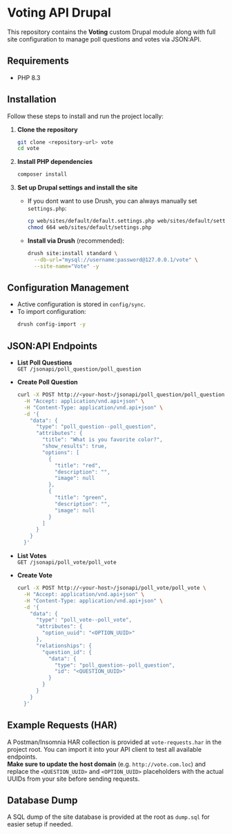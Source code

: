

# Voting API Drupal

This repository contains the **Voting** custom Drupal module along with full site configuration to manage poll questions and votes via JSON:API.

## Requirements
- PHP 8.3

## Installation

Follow these steps to install and run the project locally:

1. **Clone the repository**  
   ```bash
   git clone <repository-url> vote
   cd vote
   ```

2. **Install PHP dependencies**  
   ```bash
   composer install
   ```

3. **Set up Drupal settings and install the site**  
   - If you dont want to use Drush, you can always manually set `settings.php`:
     ```bash
     cp web/sites/default/default.settings.php web/sites/default/settings.php
     chmod 664 web/sites/default/settings.php
     ```  
   - **Install via Drush** (recommended):
     ```bash
     drush site:install standard \
       --db-url="mysql://username:password@127.0.0.1/vote" \
       --site-name="Vote" -y
     ``` 

## Configuration Management

- Active configuration is stored in `config/sync`.  
- To import configuration:
  ```bash
  drush config-import -y
  ```

## JSON:API Endpoints

- **List Poll Questions**  
  `GET /jsonapi/poll_question/poll_question`

- **Create Poll Question**  
  ```bash
  curl -X POST http://<your-host>/jsonapi/poll_question/poll_question \
    -H "Accept: application/vnd.api+json" \
    -H "Content-Type: application/vnd.api+json" \
    -d '{
      "data": {
        "type": "poll_question--poll_question",
        "attributes": {
          "title": "What is you favorite color?",
          "show_results": true,
          "options": [
            {
              "title": "red",
              "description": "",
              "image": null
            },
            {
              "title": "green",
              "description": "",
              "image": null
            }
          ]
        }
      }
    }'
  ```

- **List Votes**  
  `GET /jsonapi/poll_vote/poll_vote`

- **Create Vote**  
  ```bash
  curl -X POST http://<your-host>/jsonapi/poll_vote/poll_vote \
    -H "Accept: application/vnd.api+json" \
    -H "Content-Type: application/vnd.api+json" \
    -d '{
      "data": {
        "type": "poll_vote--poll_vote",
        "attributes": {
          "option_uuid": "<OPTION_UUID>"
        },
        "relationships": {
          "question_id": {
            "data": {
              "type": "poll_question--poll_question",
              "id": "<QUESTION_UUID>"
            }
          }
        }
      }
    }'
  ```

## Example Requests (HAR)

A Postman/Insomnia HAR collection is provided at `vote-requests.har` in the project root. You can import it into your API client to test all available endpoints.  
**Make sure to update the host domain** (e.g. `http://vote.com.loc`) and replace the `<QUESTION_UUID>` and `<OPTION_UUID>` placeholders with the actual UUIDs from your site before sending requests.

## Database Dump

A SQL dump of the site database is provided at the root as `dump.sql` for easier setup if needed.